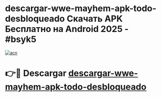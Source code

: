 # descargar-wwe-mayhem-apk-todo-desbloqueado Скачать APK Бесплатно на Android 2025 - #bsyk5

[![acn](https://github.com/user-attachments/assets/0f9c940e-d8b0-45ae-aac7-cd30a18b3e1c)](https://apps.freeplayer.one?title=descargar-wwe-mayhem-apk-todo-desbloqueado&ref=9RF)

# 👉🔴 Descargar [descargar-wwe-mayhem-apk-todo-desbloqueado](https://apps.freeplayer.one?title=descargar-wwe-mayhem-apk-todo-desbloqueado&ref=9RF)